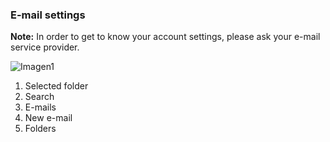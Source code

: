 ### E-mail settings

**Note:** In order to get to know your account settings, please ask your e-mail service provider.

![Imagen1](http://static.energysistem.com/images/manuals/42689/57f378641ecc3.jpg)

1. Selected folder
2. Search
3. E-mails
4. New e-mail
5. Folders

